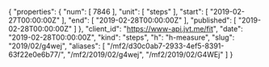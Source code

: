 {
  "properties": {
    "num": [
      7846
    ],
    "unit": [
      "steps"
    ],
    "start": [
      "2019-02-27T00:00:00Z"
    ],
    "end": [
      "2019-02-28T00:00:00Z"
    ],
    "published": [
      "2019-02-28T00:00:00Z"
    ]
  },
  "client_id": "https://www-api.jvt.me/fit",
  "date": "2019-02-28T00:00:00Z",
  "kind": "steps",
  "h": "h-measure",
  "slug": "2019/02/g4wej",
  "aliases": [
    "/mf2/d30c0ab7-2933-4ef5-8391-63f22e0e6b77/",
    "/mf2/2019/02/g4wej",
    "/mf2/2019/02/G4WEj"
  ]
}
